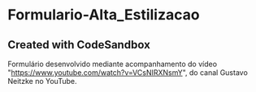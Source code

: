 # Formulario-Alta_Estilizacao
## Created with CodeSandbox
Formulário desenvolvido mediante acompanhamento do vídeo "https://www.youtube.com/watch?v=VCsNIRXNsmY", do canal Gustavo Neitzke no YouTube.
